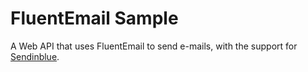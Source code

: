 # FluentEmail Sample
A Web API that uses FluentEmail to send e-mails, with the support for [Sendinblue](http://www.sendinblue.com).
